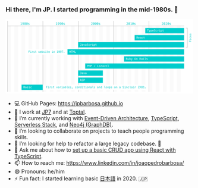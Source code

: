### Hi there, I'm JP. I started programming in the mid-1980s. 👨

![Timeline](images/timeline.png)

- 💻 GitHub Pages: https://jpbarbosa.github.io
- 🔭 I work at [JP7](https://www.jp7.com.br) and at [Toptal](https://www.toptal.com/resume/jp-barbosa).
- 🌱 I’m currently working with [Event-Driven Architecture](https://github.com/jpbarbosa/sst-rekognition), [TypeScript](https://github.com/jp7internet/typescript-crud), [Serverless Stack](https://github.com/jpbarbosa/sst-rekognition), and [Neo4j (GraphDB)](https://github.com/jpbarbosa/react-neo4j).
- 👯 I’m looking to collaborate on projects to teach people programming skills.
- 🤔 I’m looking for help to refactor a large legacy codebase. 💪
- 💬 Ask me about how to [set up a basic CRUD app using React with TypeScript](https://github.com/jp7internet/typescript-crud).
- 📫 How to reach me: https://www.linkedin.com/in/joaopedrobarbosa/
- 😄 Pronouns: he/him
- ⚡ Fun fact: I started learning basic [日本語](https://github.com/jpbarbosa/japan) in 2020. 🇯🇵
